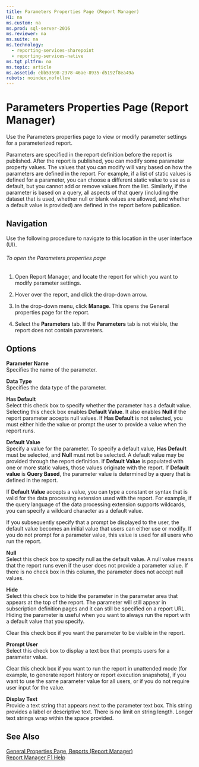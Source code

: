 ```yaml
---
title: Parameters Properties Page (Report Manager)
H1: na
ms.custom: na
ms.prod: sql-server-2016
ms.reviewer: na
ms.suite: na
ms.technology: 
  - reporting-services-sharepoint
  - reporting-services-native
ms.tgt_pltfrm: na
ms.topic: article
ms.assetid: ebb53598-2378-46ae-8935-d5192f8ea49a
robots: noindex,nofollow
---
```

# Parameters Properties Page (Report Manager)
  Use the Parameters properties page to view or modify parameter settings for a parameterized report.  
  
 Parameters are specified in the report definition before the report is published. After the report is published, you can modify some parameter property values. The values that you can modify will vary based on how the parameters are defined in the report. For example, if a list of static values is defined for a parameter, you can choose a different static value to use as a default, but you cannot add or remove values from the list. Similarly, if the parameter is based on a query, all aspects of that query (including the dataset that is used, whether null or blank values are allowed, and whether a default value is provided) are defined in the report before publication.  
  
## Navigation  
 Use the following procedure to navigate to this location in the user interface (UI).  
  
###### To open the Parameters properties page  
  
1.  Open Report Manager, and locate the report for which you want to modify parameter settings.  
  
2.  Hover over the report, and click the drop-down arrow.  
  
3.  In the drop-down menu, click **Manage**. This opens the General properties page for the report.  
  
4.  Select the **Parameters** tab. If the **Parameters** tab is not visible, the report does not contain parameters.  
  
## Options  
 **Parameter Name**  
 Specifies the name of the parameter.  
  
 **Data Type**  
 Specifies the data type of the parameter.  
  
 **Has Default**  
 Select this check box to specify whether the parameter has a default value. Selecting this check box enables **Default Value**. It also enables **Null** if the report parameter accepts null values. If **Has Default** is not selected, you must either hide the value or prompt the user to provide a value when the report runs.  
  
 **Default Value**  
 Specify a value for the parameter. To specify a default value, **Has Default** must be selected, and **Null** must not be selected. A default value may be provided through the report definition. If **Default Value** is populated with one or more static values, those values originate with the report. If **Default value** is **Query Based**, the parameter value is determined by a query that is defined in the report.  
  
 If **Default Value** accepts a value, you can type a constant or syntax that is valid for the data processing extension used with the report. For example, if the query language of the data processing extension supports wildcards, you can specify a wildcard character as a default value.  
  
 If you subsequently specify that a prompt be displayed to the user, the default value becomes an initial value that users can either use or modify. If you do not prompt for a parameter value, this value is used for all users who run the report.  
  
 **Null**  
 Select this check box to specify null as the default value. A null value means that the report runs even if the user does not provide a parameter value. If there is no check box in this column, the parameter does not accept null values.  
  
 **Hide**  
 Select this check box to hide the parameter in the parameter area that appears at the top of the report. The parameter will still appear in subscription definition pages and it can still be specified on a report URL. Hiding the parameter is useful when you want to always run the report with a default value that you specify.  
  
 Clear this check box if you want the parameter to be visible in the report.  
  
 **Prompt User**  
 Select this check box to display a text box that prompts users for a parameter value.  
  
 Clear this check box if you want to run the report in unattended mode (for example, to generate report history or report execution snapshots), if you want to use the same parameter value for all users, or if you do not require user input for the value.  
  
 **Display Text**  
 Provide a text string that appears next to the parameter text box. This string provides a label or descriptive text. There is no limit on string length. Longer text strings wrap within the space provided.  
  
## See Also  
 [General Properties Page, Reports &#40;Report Manager&#41;](../../Topics/TopicNameNotContainA/General-Properties-Page--Reports--Report-Manager-.md)   
 [Report Manager F1 Help](../../Topics/TopicNameNotContainA/Report-Manager-F1-Help.md)  
  
  